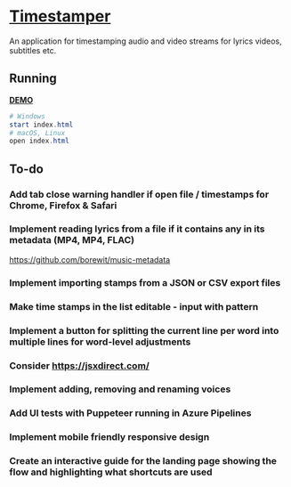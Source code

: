 # [Timestamper](https://tomashubelbauer.github.io/timestamper/)

An application for timestamping audio and video streams for lyrics videos, subtitles etc.

## Running

[**DEMO**](https://tomashubelbauer.github.io/timestamper/)

```powershell
# Windows
start index.html
# macOS, Linux
open index.html
```

## To-do

### Add tab close warning handler if open file / timestamps for Chrome, Firefox & Safari

### Implement reading lyrics from a file if it contains any in its metadata (MP4, MP4, FLAC)

https://github.com/borewit/music-metadata

### Implement importing stamps from a JSON or CSV export files

### Make time stamps in the list editable - input with pattern

### Implement a button for splitting the current line per word into multiple lines for word-level adjustments

### Consider https://jsxdirect.com/

### Implement adding, removing and renaming voices

### Add UI tests with Puppeteer running in Azure Pipelines

### Implement mobile friendly responsive design

### Create an interactive guide for the landing page showing the flow and highlighting what shortcuts are used
